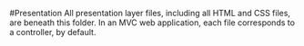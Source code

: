 #Presentation
All presentation layer files, including all HTML and CSS files, are beneath this folder.
In an MVC web application, each file corresponds to a controller, by default.